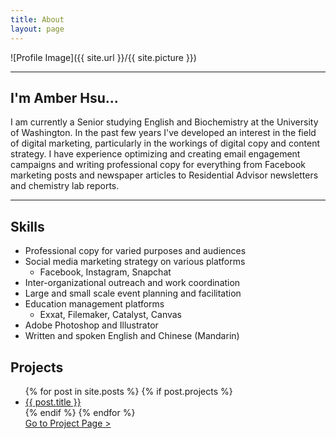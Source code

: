 ```yaml
---
title: About
layout: page
---
```

![Profile Image]({{ site.url }}/{{ site.picture }})

---
<h2>I'm Amber Hsu...</h2>

<p>I am currently a Senior studying English and Biochemistry at the University of Washington. In the past few years I've developed an interest in the field of digital marketing, particularly in the workings of digital copy and content strategy. I have experience optimizing and creating email engagement campaigns and writing professional copy for everything from Facebook marketing posts and newspaper articles to Residential Advisor newsletters and chemistry lab reports.</p>

---
<h2>Skills</h2>

- Professional copy for varied purposes and audiences
- Social media marketing strategy on various platforms
  - Facebook, Instagram, Snapchat
- Inter-organizational outreach and work coordination
- Large and small scale event planning and facilitation
- Education management platforms
  - Exxat, Filemaker, Catalyst, Canvas
- Adobe Photoshop and Illustrator
- Written and spoken English and Chinese (Mandarin)

<h2>Projects</h2>

<ul>
    {% for post in site.posts %}
        {% if post.projects %}
			<li><a href ="{% if post.externalLink %}{{ post.externalLink }}{% else %}{{ site.url }}{{ post.url }}{% endif %}"> {{ post.title }} </a></li>
        {% endif %}
    {% endfor %}
	<!-- <li><a href="https://amberhsuu.github.io/UW-Night-Market-2017/">UW Night Market 2017</a></li>
	<li><a href="https://amberhsuu.github.io/UW-Night-Market-2018/">UW Night Market 2018</a></li>
	<li><a href="https://amberhsuu.github.io/TSA-Clash-of-Clubs/">TSA Clash of Clubs</a></li>
	<li><a href="https://amberhsuu.github.io/HCASB/">Healthcare Alternative Spring Break</a></li> -->
	<br/>
	<a href="/">Go to Project Page ></a>
</ul>
